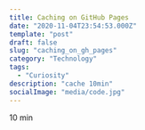 ```yaml
---
title: Caching on GitHub Pages
date: "2020-11-04T23:54:53.000Z"
template: "post"
draft: false
slug: "caching_on_gh_pages"
category: "Technology"
tags:
  - "Curiosity"
description: "cache 10min"
socialImage: "media/code.jpg"
---
```

10 min